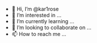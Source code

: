 - 👋 Hi, I’m @kar1rose
- 👀 I’m interested in ...
- 🌱 I’m currently learning ...
- 💞️ I’m looking to collaborate on ...
- 📫 How to reach me ...

<!---
kar1rose/kar1rose is a ✨ special ✨ repository because its `README.md` (this file) appears on your GitHub profile.
You can click the Preview link to take a look at your changes.
--->
